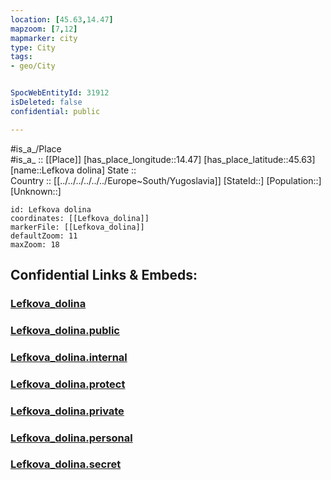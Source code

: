 ```yaml
---
location: [45.63,14.47] 
mapzoom: [7,12] 
mapmarker: city 
type: City
tags:
- geo/City


SpocWebEntityId: 31912
isDeleted: false
confidential: public

---
```

#is_a_/Place  
#is_a_ :: [[Place]] 
[has_place_longitude::14.47] 
[has_place_latitude::45.63] 
[name::Lefkova dolina] 
State ::  
Country :: [[../../../../../../Europe~South/Yugoslavia]] 
[StateId::] 
[Population::] 
[Unknown::] 


```leaflet
id: Lefkova dolina
coordinates: [[Lefkova_dolina]] 
markerFile: [[Lefkova_dolina]] 
defaultZoom: 11 
maxZoom: 18
```


## Confidential Links & Embeds: 

### [Lefkova_dolina](/_Standards/Earth/Continent/Europe/Europe~Central/Slovenia/Regions~Slovenia/Primorsko-notranjska/counties~Primorsko-notranjska/Loška_Dolina/City/Lefkova_dolina.md) 

### [Lefkova_dolina.public](/_public/Earth/Continent/Europe/Europe~Central/Slovenia/Regions~Slovenia/Primorsko-notranjska/counties~Primorsko-notranjska/Loška_Dolina/City/Lefkova_dolina.public.md) 

### [Lefkova_dolina.internal](/_internal/Earth/Continent/Europe/Europe~Central/Slovenia/Regions~Slovenia/Primorsko-notranjska/counties~Primorsko-notranjska/Loška_Dolina/City/Lefkova_dolina.internal.md) 

### [Lefkova_dolina.protect](/_protect/Earth/Continent/Europe/Europe~Central/Slovenia/Regions~Slovenia/Primorsko-notranjska/counties~Primorsko-notranjska/Loška_Dolina/City/Lefkova_dolina.protect.md) 

### [Lefkova_dolina.private](/_private/Earth/Continent/Europe/Europe~Central/Slovenia/Regions~Slovenia/Primorsko-notranjska/counties~Primorsko-notranjska/Loška_Dolina/City/Lefkova_dolina.private.md) 

### [Lefkova_dolina.personal](/_personal/Earth/Continent/Europe/Europe~Central/Slovenia/Regions~Slovenia/Primorsko-notranjska/counties~Primorsko-notranjska/Loška_Dolina/City/Lefkova_dolina.personal.md) 

### [Lefkova_dolina.secret](/_secret/Earth/Continent/Europe/Europe~Central/Slovenia/Regions~Slovenia/Primorsko-notranjska/counties~Primorsko-notranjska/Loška_Dolina/City/Lefkova_dolina.secret.md)

